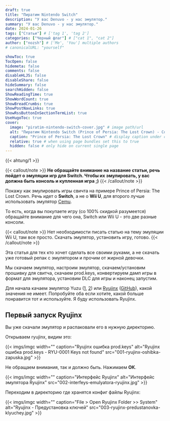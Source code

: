 ```yaml
---
draft: true
title: "Пиратим Nintendo Switch"
description: "У вас Denuvo - у нас эмулятор."
summary: "У вас Denuvo - у нас эмулятор."
date: 2024-01-26
tags: ["Статьи"] # ['tag 1', 'tag 2']
categories: ["Черный флаг"] # ["cat 1", "cat 2"]
author: ["nozsh"] # ['Me', 'You'] multiple authors
# canonicalURL: "yourself"

showToc: true
TocOpen: false
hidemeta: false
comments: false
disableHLJS: false
disableShare: false
hideSummary: false
searchHidden: false
ShowReadingTime: true
ShowWordCount: true
ShowBreadCrumbs: true
ShowPostNavLinks: true
ShowRssButtonInSectionTermList: true
UseHugoToc: true
cover:
  image: "piratim-nintendo-switch-cover.jpg" # image path/url
  alt: "Пиратим Nintendo Switch (Prince of Persia: The Lost Crown) - Cover" # alt text
  caption: "Prince of Persia: The Lost Crown" # display caption under cover
  relative: true # when using page bundles set this to true
  hidden: false # only hide on current single page
---
```


{{< ahtung/1 >}}

{{< callout/note >}}
**Не обращайте внимание на название статьи, речь пойдет о эмуляции игр для Switch. Чтобы их эмулировать, у вас должна быть консоль и купленная игра ;)**
{{< /callout/note >}}

Покажу как эмулировать игры свичта на примере Prince of Persia: The Lost Crown. Речь идет о **Switch**, а не о **Wii U**, для второго лучше использовать эмулятор [Cemu](https://cemu.info/?nt).

То есть, когда вы покупаете игру (со 100% скидкой разумеется) обращайте внимание для чего она, Switch или Wii U - это две разные консоли.

{{< callout/note >}}
Нет необходимости писать статью на тему эмуляции Wii U, там все просто. Скачать эмулятор, установить игру, готово.
{{< /callout/note >}}

Эта статья для тех кто хочет сделать все своими руками, а не скачать уже готовый репак с эмулятором и прочим от жирной девочки.

Мы скачаем эмулятор, настроим эмулятор, скачаем/установим прошивку для свитча, скачаем prod.keys, конвертируем дамп игры в формат для эмулятора, установим DLC для игры и наконец запустим.

Для начала качаем эмулятор Yuzu ([1](https://4pda.to/2024/03/05/425100/?nt), [2](https://4pda.to/forum/index.php?showtopic=1070467?nt)) или [Ryujinx](https://ryujinx.org/?nt) ([GitHub](https://github.com/Ryujinx/Ryujinx?nt)), какой значения не имеет. Попробуйте оба если хотите, какой больше понравится тот и используйте. Я буду использовать Ryujinx.


## Первый запуск Ryujinx

Вы уже скачали эмулятор и распаковали его в нужную директорию.

Открываем ryujinx, видим это:

{{< imgs/imgc width="" caption="Ryujinx ошибка prod.keys" alt="Ryujinx ошибка prod.keys - RYU-0001 Keys not found" src="001-ryujinx-oshibka-zapuska.jpg" >}}

Не обращаем внимания, так и должно быть. Нажимаем **ОК**.

{{< imgs/imgc width="" caption="Интерфейс Ryujinx" alt="Интерфейс эмулятора Ryujinx" src="002-interfeys-emulyatora-ryujinx.jpg" >}}

Переходим в директорию где хранятся конфиг файлы Ryujinx:

{{< imgs/imgc width="" caption="File > Open Ryujinx Folder >> System" alt="Ryujinx - Предустановка ключей" src="003-ryujinx-predustanovka-klyuchey.jpg" >}}


